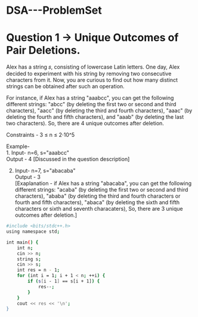 # DSA---ProblemSet
# Question 1 -> Unique Outcomes of Pair Deletions.


 Alex has a string 𝑠, consisting of lowercase Latin letters.
 One day, Alex decided to experiment with his string by removing two consecutive characters from it. Now, you are curious to find out how many distinct strings can be obtained after such an operation.

 For instance, if Alex has a string "aaabcc", you can get the following different strings: "abcc" (by deleting the first two or second and third characters), "aacc" (by deleting the third and fourth characters), "aaac" (by deleting the fourth and fifth characters), and "aaab" (by deleting the last two characters). So, there are 4 unique outcomes after deletion.

Constraints - 3 ≤ n ≤ 2⋅10^5

Example- <br/>
1.
 Input- n=6, s="aaabcc"<br/>
 Output - 4 [Discussed in the question description]

2. Input- n=7, s="abacaba" <br/>
 Output - 3 <br/>
[Exaplanation - if Alex has a string "abacaba", you can get the following different strings: "acaba" (by deleting the first two or second and third characters), "ababa" (by deleting the third and fourth characters or fourth and fifth characters), "abaca" (by deleting the sixth and fifth characters or sixth and seventh characaters), So, there are 3 unique outcomes after deletion.] 


```bash
#include <bits/stdc++.h>
using namespace std;

int main() {
    int n;
    cin >> n;
    string s;
    cin >> s;
    int res = n - 1;
    for (int i = 1; i + 1 < n; ++i) {
        if (s[i - 1] == s[i + 1]) {
            res--;
        }
    }
    cout << res << '\n';
}
```
